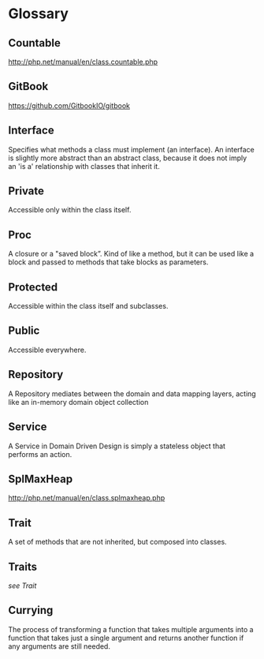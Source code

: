 # Glossary

## Countable

http://php.net/manual/en/class.countable.php

## GitBook

https://github.com/GitbookIO/gitbook

## Interface

Specifies what methods a class must implement (an interface). An interface is slightly more abstract than an abstract class, because it does not imply an 'is a' relationship with classes that inherit it.

## Private

Accessible only within the class itself.

## Proc

A closure or a "saved block”. Kind of like a method, but it can be used like a block and passed to methods that take blocks as parameters.

## Protected

Accessible within the class itself and subclasses.

## Public

Accessible everywhere.

## Repository

A Repository mediates between the domain and data mapping layers, acting like an in-memory domain object collection

## Service

A Service in Domain Driven Design is simply a stateless object that performs an action.

## SplMaxHeap

http://php.net/manual/en/class.splmaxheap.php

## Trait

A set of methods that are not inherited, but composed into classes.

## Traits

*see Trait*

## Currying

The process of transforming a function that takes multiple arguments into a function that takes just a single argument and returns another function if any arguments are still needed.
